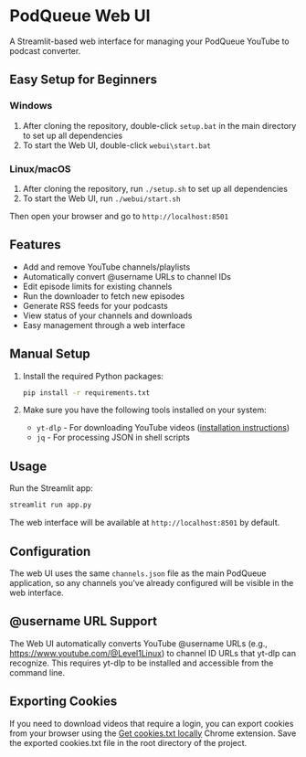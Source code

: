 # PodQueue Web UI

A Streamlit-based web interface for managing your PodQueue YouTube to podcast converter.

## Easy Setup for Beginners

### Windows
1. After cloning the repository, double-click `setup.bat` in the main directory to set up all dependencies
2. To start the Web UI, double-click `webui\start.bat`

### Linux/macOS
1. After cloning the repository, run `./setup.sh` to set up all dependencies
2. To start the Web UI, run `./webui/start.sh`

Then open your browser and go to `http://localhost:8501`

## Features

- Add and remove YouTube channels/playlists
- Automatically convert @username URLs to channel IDs
- Edit episode limits for existing channels
- Run the downloader to fetch new episodes
- Generate RSS feeds for your podcasts
- View status of your channels and downloads
- Easy management through a web interface

## Manual Setup

1. Install the required Python packages:
   ```bash
   pip install -r requirements.txt
   ```

2. Make sure you have the following tools installed on your system:
   - `yt-dlp` - For downloading YouTube videos ([installation instructions](https://github.com/yt-dlp/yt-dlp#installation))
   - `jq` - For processing JSON in shell scripts

## Usage

Run the Streamlit app:
```bash
streamlit run app.py
```

The web interface will be available at `http://localhost:8501` by default.

## Configuration

The web UI uses the same `channels.json` file as the main PodQueue application, so any channels you've already configured will be visible in the web interface.

## @username URL Support

The Web UI automatically converts YouTube @username URLs (e.g., https://www.youtube.com/@Level1Linux) to channel ID URLs that yt-dlp can recognize. This requires yt-dlp to be installed and accessible from the command line.

## Exporting Cookies

If you need to download videos that require a login, you can export cookies from your browser using the [Get cookies.txt locally](https://chromewebstore.google.com/detail/get-cookiestxt-locally/cclelndahbckbenkjhflpdbgdldlbecc) Chrome extension. Save the exported cookies.txt file in the root directory of the project.